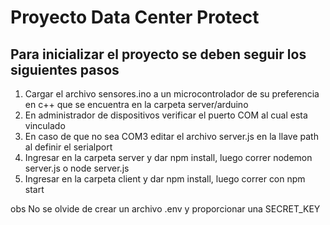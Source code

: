 # Proyecto Data Center Protect

## Para inicializar el proyecto se deben seguir los siguientes pasos

1. Cargar el archivo sensores.ino a un microcontrolador de su preferencia en c++ que se encuentra en la carpeta server/arduino
2. En administrador de dispositivos verificar el puerto COM al cual esta vinculado
3. En caso de que no sea COM3 editar el archivo server.js en la llave path al definir el serialport
4. Ingresar en la carpeta server y dar npm install, luego correr nodemon server.js o node server.js
5. Ingresar en la carpeta client y dar npm install, luego correr con npm start


obs No se olvide de crear un archivo .env y proporcionar una SECRET_KEY
